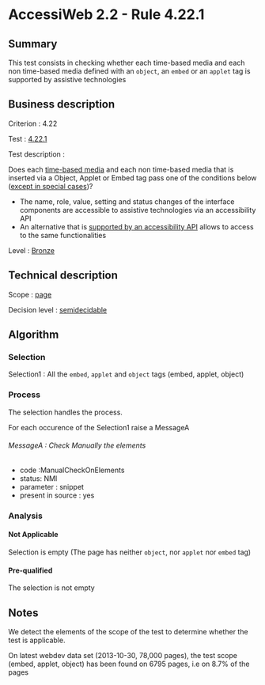 # AccessiWeb 2.2 - Rule 4.22.1

## Summary

This test consists in checking whether each time-based media and each
non time-based media defined with an `object`, an `embed` or an
`applet` tag is supported by assistive technologies

## Business description

Criterion : 4.22

Test : [4.22.1](http://accessiweb.org/index.php/accessiweb-22-english-version.html#test-4-22-1)

Test description :

Does each [time-based media](index.php/glossary-76.html#mMediaTemp) and
each non time-based media that is inserted via a Object, Applet or Embed
tag pass one of the conditions below ([except in special
cases](index.php/glossary-76.html#cpCrit4-22 "Special cases for criterion 4.22"))?

-   The name, role, value, setting and status changes of the interface
    components are accessible to assistive technologies via an
    accessibility API
-   An alternative that is [supported by an accessibility
    API](index.php/glossary-76.html#mCompAccess) allows to access to the
    same functionalities

Level : [Bronze](/en/category/rules-design/accessiweb-11/level/bronze)

## Technical description

Scope : [page](/en/category/rules-design/accessiweb-11/scope/page)

Decision level :
[semidecidable](/en/category/rules-design/accessiweb-11/decision-level/semidecidable)

## Algorithm

### Selection

Selection1 : All the `embed`, `applet` and `object` tags (embed,
applet, object)

### Process

The selection handles the process.

For each occurence of the Selection1 raise a MessageA

###### MessageA : Check Manually the elements

-   code :ManualCheckOnElements
-   status: NMI
-   parameter : snippet
-   present in source : yes

### Analysis

#### Not Applicable

Selection is empty (The page has neither `object`, nor `applet` nor
`embed` tag)

#### Pre-qualified

The selection is not empty

## Notes

We detect the elements of the scope of the test to determine whether the
test is applicable.

On latest webdev data set (2013-10-30, 78,000 pages), the test scope
(embed, applet, object) has been found on 6795 pages, i.e on 8.7% of the
pages
